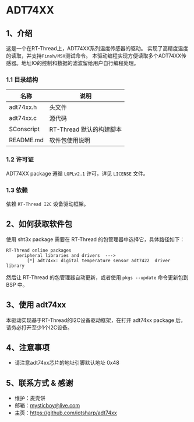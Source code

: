 # ADT74XX

## 1、介绍

这是一个在RT-Thread上，ADT74XX系列温度传感器的驱动。 实现了高精度温度的读取，并支持`Finsh/MSH`测试命令。
本驱动编程实现方便读取多个ADT74XX传感器。地址IO的控制和数据的滤波留给用户自行编程处理。

### 1.1 目录结构

| 名称 | 说明 |
| ---- | ---- |
| adt74xx.h  | 头文件 |
| adt74xx.c  | 源代码 |
| SConscript | RT-Thread 默认的构建脚本 |
| README.md | 软件包使用说明 |

### 1.2 许可证

ADT74XX package 遵循 `LGPLv2.1` 许可，详见 `LICENSE` 文件。

### 1.3 依赖

依赖 `RT-Thread I2C` 设备驱动框架。

## 2、如何获取软件包

使用 sht3x package 需要在 RT-Thread 的包管理器中选择它，具体路径如下：

```
RT-Thread online packages
    peripheral libraries and drivers  --->
        [*] adt74xx: digital temperature sensor adt7422  driver library
```

然后让 RT-Thread 的包管理器自动更新，或者使用 `pkgs --update` 命令更新包到 BSP 中。

## 3、使用 adt74xx

本驱动实现基于RT-Thread的I2C设备驱动框架，在打开 adt74xx package 后，请务必打开至少1个I2C设备。
 

## 4、注意事项

- 请注意adt74xx芯片的地址引脚默认地址 0x48

## 5、联系方式 & 感谢

* 维护：麦壳饼
* 邮箱：mysticboy@live.com
* 主页：https://github.com/iotsharp/adt74xx
